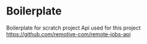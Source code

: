 # Boilerplate
Boilerplate for scratch project 
Api used for this project
https://github.com/remotive-com/remote-jobs-api
